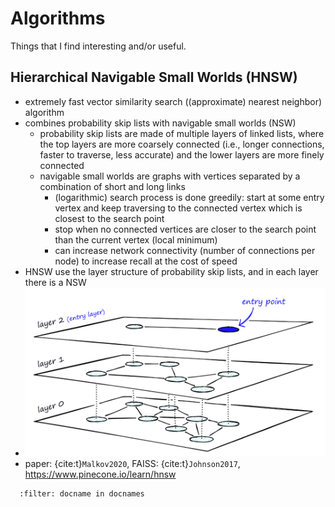 # Algorithms

Things that I find interesting and/or useful.

## Hierarchical Navigable Small Worlds (HNSW)

- extremely fast vector similarity search ((approximate) nearest neighbor) algorithm
- combines probability skip lists with navigable small worlds (NSW)
  - probability skip lists are made of multiple layers of linked lists, where the top layers are more coarsely connected (i.e., longer connections, faster to traverse, less accurate) and the lower layers are more finely connected
  - navigable small worlds are graphs with vertices separated by a combination of short and long links
    - (logarithmic) search process is done greedily: start at some entry vertex and keep traversing to the connected vertex which is closest to the search point
    - stop when no connected vertices are closer to the search point than the current vertex (local minimum)
    - can increase network connectivity (number of connections per node) to increase recall at the cost of speed
- HNSW use the layer structure of probability skip lists, and in each layer there is a NSW
- ![hnsw](../figures/hnsw.png)
- paper: {cite:t}`Malkov2020`, FAISS: {cite:t}`Johnson2017`, <https://www.pinecone.io/learn/hnsw>

```{bibliography}
  :filter: docname in docnames
```
